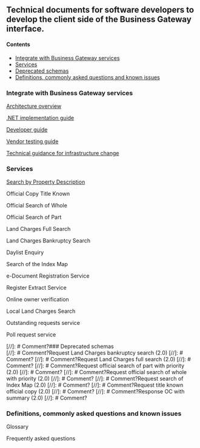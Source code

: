 
## Technical documents for software developers to develop the client side of the Business Gateway interface.

#### Contents
- [Integrate with Business Gateway services](#integrate-with-Business-Gateway-services)
- [Services](#services)
- [Deprecated schemas](#deprecated-schemas)
- [Definitions, commonly asked questions and known issues](#definitions-commonly-asked-questions-and-known-issues)

### Integrate with Business Gateway services
[Architecture overview](pages/integrate/ARCH_OVER.md)

[.NET implementation guide](pages/integrate/NET_IMPL.md)

[Developer guide](pages/integrate/DEV_GUIDE.md)

[Vendor testing guide](pages/integrate/VENDOR_TEST_GUIDE.md)

[Technical guidance for infrastructure change](pages/integrate/TECH_GUIDE.md)

### Services
[Search by Property Description](pages/services/EPD.md)

Official Copy Title Known

Official Search of Whole

Official Search of Part

Land Charges Full Search

Land Charges Bankruptcy Search

Daylist Enquiry

Search of the Index Map

e-Document Registration Service

Register Extract Service

Online owner verification

Local Land Charges Search

Outstanding requests service

Poll request service

[//]: # Comment?### Deprecated schemas	
[//]: # Comment?Request Land Charges bankruptcy search (2.0)
[//]: # Comment?
[//]: # Comment?Request Land Charges full search (2.0)
[//]: # Comment?
[//]: # Comment?Request official search of part with priority (2.0)
[//]: # Comment?
[//]: # Comment?Request official search of whole with priority (2.0)
[//]: # Comment?
[//]: # Comment?Request search of Index Map (2.0)
[//]: # Comment?
[//]: # Comment?Request title known official copy (2.0)
[//]: # Comment?
[//]: # Comment?Response OC with summary (2.0)
[//]: # Comment?
### Definitions, commonly asked questions and known issues	
Glossary

Frequently asked questions

